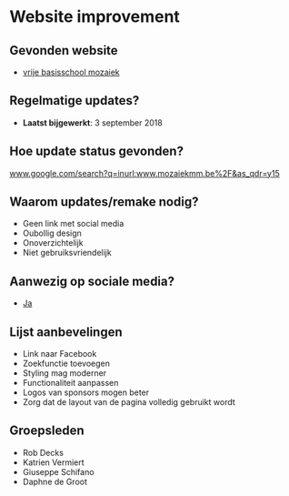 # Website improvement

## Gevonden website

* [vrije basisschool mozaiek](https://www.mozaiekmm.be/)


## Regelmatige updates?

* **Laatst bijgewerkt**: 3 september 2018

## Hoe update status gevonden?

www.google.com/search?q=inurl:www.mozaiekmm.be%2F&as_qdr=y15



## Waarom updates/remake nodig?

* Geen link met social media
* Oubollig design
* Onoverzichtelijk
* Niet gebruiksvriendelijk


## Aanwezig op sociale media?

* [Ja](https://www.facebook.com/pages/category/Elementary-School/Mozaiek-Maasmechelen-257723831061110/)


## Lijst aanbevelingen

* Link naar Facebook
* Zoekfunctie toevoegen
* Styling mag moderner
* Functionaliteit aanpassen
* Logos van sponsors mogen beter
* Zorg dat de layout van de pagina volledig gebruikt wordt

## Groepsleden
* Rob Decks
* Katrien Vermiert
* Giuseppe Schifano
* Daphne de Groot

